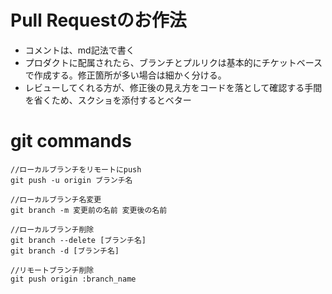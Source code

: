 # Pull Requestのお作法
- コメントは、md記法で書く
- プロダクトに配属されたら、ブランチとプルリクは基本的にチケットベースで作成する。修正箇所が多い場合は細かく分ける。
- レビューしてくれる方が、修正後の見え方をコードを落として確認する手間を省くため、スクショを添付するとベター

# git commands
```
//ローカルブランチをリモートにpush
git push -u origin ブランチ名

//ローカルブランチ名変更
git branch -m 変更前の名前 変更後の名前

//ローカルブランチ削除
git branch --delete [ブランチ名]
git branch -d [ブランチ名]

//リモートブランチ削除
git push origin :branch_name
```
